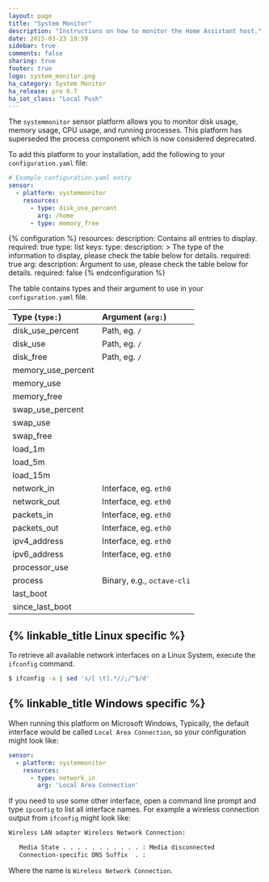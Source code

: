 ```yaml
---
layout: page
title: "System Monitor"
description: "Instructions on how to monitor the Home Assistant host."
date: 2015-03-23 19:59
sidebar: true
comments: false
sharing: true
footer: true
logo: system_monitor.png
ha_category: System Monitor
ha_release: pre 0.7
ha_iot_class: "Local Push"
---
```


The `systemmonitor` sensor platform allows you to monitor disk usage,
memory usage, CPU usage, and running processes. This platform has superseded the
process component which is now considered deprecated.

To add this platform to your installation,
add the following to your `configuration.yaml` file:

```yaml
# Example configuration.yaml entry
sensor:
  - platform: systemmonitor
    resources:
      - type: disk_use_percent
        arg: /home
      - type: memory_free
```

{% configuration %}
resources:
  description: Contains all entries to display.
  required: true
  type: list
  keys:
    type:
      description: >
        The type of the information to display,
        please check the table below for details.
      required: true
    arg:
      description: Argument to use, please check the table below for details.
      required: false
{% endconfiguration %}

The table contains types and their argument to use in your `configuration.yaml`
file.

| Type (`type:`)      | Argument (`arg:`)         |
| :------------------ |:--------------------------|
| disk_use_percent    | Path, eg. `/`             |
| disk_use            | Path, eg. `/`             |
| disk_free           | Path, eg. `/`             |
| memory_use_percent  |                           |
| memory_use          |                           |
| memory_free         |                           |
| swap_use_percent    |                           |
| swap_use            |                           |
| swap_free           |                           |
| load_1m             |                           |
| load_5m             |                           |
| load_15m            |                           |
| network_in          | Interface, eg. `eth0`     |
| network_out         | Interface, eg. `eth0`     |
| packets_in          | Interface, eg. `eth0`     |
| packets_out         | Interface, eg. `eth0`     |
| ipv4_address        | Interface, eg. `eth0`     |
| ipv6_address        | Interface, eg. `eth0`     |
| processor_use       |                           |
| process             | Binary, e.g., `octave-cli` |
| last_boot           |                           |
| since_last_boot     |                           |

## {% linkable_title Linux specific %}

To retrieve all available network interfaces on a Linux System, execute the
`ifconfig` command.

```bash
$ ifconfig -a | sed 's/[ \t].*//;/^$/d'
```

## {% linkable_title Windows specific %}

When running this platform on Microsoft Windows, Typically,
the default interface would be called `Local Area Connection`,
so your configuration might look like:

```yaml
sensor:
  - platform: systemmonitor
    resources:
      - type: network_in
        arg: 'Local Area Connection'
```

If you need to use some other interface,
open a command line prompt and type `ipconfig` to list all interface names.
For example a wireless connection output from `ifconfig` might look like:

```bash
Wireless LAN adapter Wireless Network Connection:

   Media State . . . . . . . . . . . : Media disconnected
   Connection-specific DNS Suffix  . :
```

Where the name is `Wireless Network Connection`.
